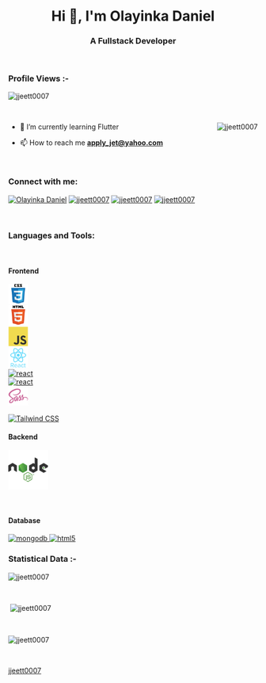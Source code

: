 <h1 align="center">Hi 👋, I'm Olayinka Daniel</h1>
<h3 align="center">A Fullstack Developer</h3>

<br>

<p align="right"> <h3>Profile Views :-</h3> <img src="https://komarev.com/ghpvc/?username=jjeett0007&label=Profile%20views&color=0e75b6&style=flat"
    alt="jjeett0007" /> 
  </p>

<br>

<p><img align="right" src="https://github.com/jjeett0007/jjeett0007/blob/main/animation_500_kxa883sd.gif" alt="jjeett0007" /></p>


- 🌱 I’m currently learning Flutter

- 📫 How to reach me **apply_jet@yahoo.com**

<br>

<h3 align="left">Connect with me:</h3>
<p align="left">
  <a href="https://www.linkedin.com/in/dosumu-olayinka-daniel-a2741124a/" target="blank"><img align="center"
      src="https://raw.githubusercontent.com/rahuldkjain/github-profile-readme-generator/master/src/images/icons/Social/linked-in-alt.svg"
      alt="Olayinka Daniel" height="30" width="40" /></a>
  <a href="https://instagram.com/jj_ee_tt" target="blank"><img align="center"
      src="https://raw.githubusercontent.com/rahuldkjain/github-profile-readme-generator/master/src/images/icons/Social/instagram.svg"
      alt="jjeett0007" height="30" width="40" /></a>
  <a href="https://www.hackerrank.com/jjeett0007" target="blank"><img align="center"
      src="https://raw.githubusercontent.com/rahuldkjain/github-profile-readme-generator/master/src/images/icons/Social/hackerrank.svg"
      alt="jjeett0007" height="30" width="40" /></a>
 <a href="https://twitter.com/horlahyinkah8" target="blank"><img align="center"
      src="https://raw.githubusercontent.com/rahuldkjain/github-profile-readme-generator/master/src/images/icons/Social/twitter.svg"
      alt="jjeett0007" height="30" width="40" /></a>
</p>

<br>

<h3 align="left">Languages and Tools:</h3>

<br>
<h4 align="left">Frontend</h4>
<p align="left"> <img
      src="https://raw.githubusercontent.com/devicons/devicon/master/icons/css3/css3-original-wordmark.svg" alt="css3"
      width="40" height="40" /> <a href="https://www.w3.org/html/" target="_blank" rel="noreferrer"> 
          <br>
          <img
      src="https://raw.githubusercontent.com/devicons/devicon/master/icons/html5/html5-original-wordmark.svg"
      alt="html5" width="40" height="40" /> </a> </a>
      <a href="https://developer.mozilla.org/en-US/docs/Web/JavaScript" target="_blank"
    rel="noreferrer"> 
          <br>
          <img
      src="https://raw.githubusercontent.com/devicons/devicon/master/icons/javascript/javascript-original.svg"
      alt="javascript" width="40" height="40" /> </a> <a href="https://reactjs.org/" target="_blank" rel="noreferrer">
          <br>
          <img
      src="https://raw.githubusercontent.com/devicons/devicon/master/icons/react/react-original-wordmark.svg"
      alt="react" width="40" height="40" /> </a>
      <a href="https://reactjs.org/" target="_blank" rel="noreferrer"> 
          <br>
          <img
      src="https://camo.githubusercontent.com/769d64257e64f85884c9a580f9d6596b90349f20cf687e013eab5f4d28eddb0c/68747470733a2f2f63646e2e776f726c64766563746f726c6f676f2e636f6d2f6c6f676f732f747970657363726970742d322e737667"
      alt="react" width="40" height="40" /> </a>
      <a href="https://reactjs.org/" target="_blank" rel="noreferrer"> 
          <br>
          <img
      src="https://upload.wikimedia.org/wikipedia/commons/thumb/8/8e/Nextjs-logo.svg/1280px-Nextjs-logo.svg.png"
      alt="react" width="80" height="40" /> </a>
       <a href="https://sass-lang.com" target="_blank" rel="noreferrer"> 
           <br>
           <img
      src="https://raw.githubusercontent.com/devicons/devicon/master/icons/sass/sass-original.svg" alt="sass" width="40"
      height="40" /> </a> </p>
        <a href="https://tailwindcss.com" target="_blank">
    <picture>
      <source media="(prefers-color-scheme: dark)" srcset="https://raw.githubusercontent.com/tailwindlabs/tailwindcss/HEAD/.github/logo-dark.svg">
      <source media="(prefers-color-scheme: light)" srcset="https://raw.githubusercontent.com/tailwindlabs/tailwindcss/HEAD/.github/logo-light.svg">
      <img alt="Tailwind CSS" src="https://raw.githubusercontent.com/tailwindlabs/tailwindcss/HEAD/.github/logo-light.svg" width="350" height="70" style="max-width: 100%;">
    </picture>
  </a>

<br>

<h4 align="left">Backend</h4>
<p align="left"><a href="https://nodejs.org" target="_blank" rel="noreferrer"> <img
      src="https://raw.githubusercontent.com/devicons/devicon/master/icons/nodejs/nodejs-original-wordmark.svg"
      alt="nodejs" width="80" height="80" /> </a></p>

<br>

<h4 align="left">Database</h4>
<p align="left"><a href="https://nodejs.org" target="_blank" rel="noreferrer"> <img
      src="https://upload.wikimedia.org/wikipedia/commons/thumb/9/93/MongoDB_Logo.svg/2560px-MongoDB_Logo.svg.png"
      alt="mongodb" width="auto" height="40" /> </a> <a href="https://firebase.google.com/" target="_blank" rel="noreferrer"> <img
      src="https://upload.wikimedia.org/wikipedia/commons/thumb/3/37/Firebase_Logo.svg/2560px-Firebase_Logo.svg.png"
      alt="html5" width="auto" height="40" /> </a> </p>

<h3>Statistical Data :-</h3>
<p><img align="center"
    src="https://github-readme-stats.vercel.app/api/top-langs?username=jjeett0007&show_icons=true&locale=en&bg_color=0d1117&text_color=ffffff&layout=compact"
    alt="jjeett0007" 
    bg_color=#808080/></p>

<br>

<p>&nbsp;<img align="center" src="https://github-readme-stats.vercel.app/api?username=jjeett0007&show_icons=true&locale=en&bg_color=0d1117&text_color=ffffff&repo=ojolowoblue"
    alt="jjeett0007" /></p>

<br>

<p><img align="center" src="https://github-readme-streak-stats.herokuapp.com/?user=jjeett0007&theme=dark&background=0d1117&date_format=M%20j%5B%2C%20Y%5D" alt="jjeett0007" /></p>
      
<p align="left"> <a href="https://twitter.com/" target="blank"><img
      src="https://img.shields.io/twitter/follow/?logo=twitter&style=for-the-badge" alt="" /></a> </p>

[jjeett0007](https://github.com/jjeett0007)





<!--
**jjeett0007/jjeett0007** is a ✨ _special_ ✨ repository because its `README.md` (this file) appears on your GitHub profile.

Here are some ideas to get you started:

- 🔭 I’m currently working on ...
- 🌱 I’m currently learning ...
- 👯 I’m looking to collaborate on ...
- 🤔 I’m looking for help with ...
- 💬 Ask me about ...
- 📫 How to reach me: ...
- 😄 Pronouns: ...
- ⚡ Fun fact: ...
-->
